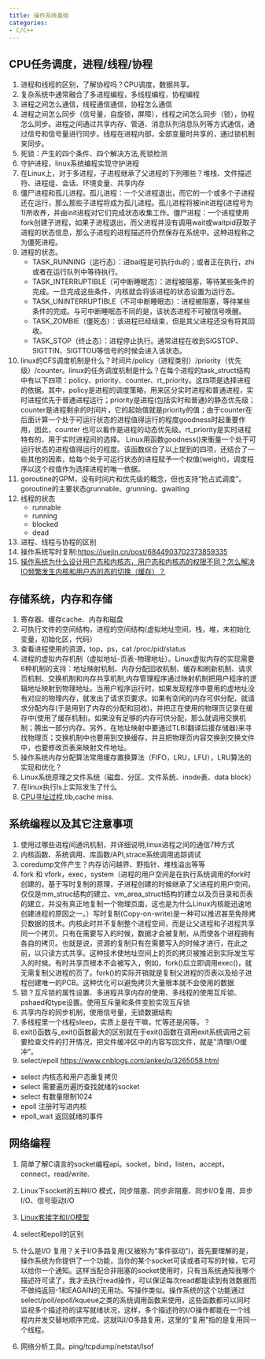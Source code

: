 ```yaml
---
title: 操作系统基础
categories: 
- C/C++
---
```



## CPU任务调度，进程/线程/协程
1. 进程和线程的区别，了解协程吗？CPU调度，数据共享。
2. 复杂系统中通常融合了多进程编程，多线程编程，协程编程
3. 进程之间怎么通信，线程通信通信，协程怎么通信
4. 进程之间怎么同步（信号量，自旋锁，屏障），线程之间怎么同步（锁），协程怎么同步。进程之间通过共享内存、管道、消息队列消息队列等方式通信，通过信号和信号量进行同步。线程在进程内部，全部变量时共享的，通过锁机制来同步。
5. 死锁：产生的四个条件、四个解决方法,死锁检测
6. 守护进程，linux系统编程实现守护进程
7. 在Linux上，对于多进程，子进程继承了父进程的下列哪些？堆栈、文件描述符、进程组、会话、环境变量、共享内存 
7. 僵尸进程和孤儿进程。孤儿进程：一个父进程退出，而它的一个或多个子进程还在运行，那么那些子进程将成为孤儿进程。孤儿进程将被init进程(进程号为1)所收养，并由init进程对它们完成状态收集工作。僵尸进程：一个进程使用fork创建子进程，如果子进程退出，而父进程并没有调用wait或waitpid获取子进程的状态信息，那么子进程的进程描述符仍然保存在系统中。这种进程称之为僵死进程。
8. 进程的状态。
	- TASK_RUNNING（运行态）：进bai程是可执行du的；或者正在执行，zhi或者在运行队列中等待执行。
	- TASK_INTERRUPTIBLE（可中断睡眠态）：进程被阻塞，等待某些条件的完成。一旦完成这些条件，内核就会将该进程的状态设置为运行态。
	- TASK_UNINTERRUPTIBLE（不可中断睡眠态）：进程被阻塞，等待某些条件的完成。与可中断睡眠态不同的是，该状态进程不可被信号唤醒。
	- TASK_ZOMBIE（僵死态）：该进程已经结束，但是其父进程还没有将其回收。
	- TASK_STOP（终止态）：进程停止执行。通常进程在收到SIGSTOP、SIGTTIN、SIGTTOU等信号的时候会进入该状态。
9. linux的CFS调度机制是什么？时间片/policy（进程类别）/priority（优先级）/counter。linux的任务调度机制是什么？在每个进程的task_struct结构中有以下四项：policy、priority、counter、rt_priority。这四项是选择进程的依据。其中，policy是进程的调度策略，用来区分实时进程和普通进程，实时进程优先于普通进程运行；priority是进程(包括实时和普通)的静态优先级；counter是进程剩余的时间片，它的起始值就是priority的值；由于counter在后面计算一个处于可运行状态的进程值得运行的程度goodness时起重要作用，因此，counter 也可以看作是进程的动态优先级。rt_priority是实时进程特有的，用于实时进程间的选择。 Linux用函数goodness()来衡量一个处于可运行状态的进程值得运行的程度。该函数综合了以上提到的四项，还结合了一些其他的因素，给每个处于可运行状态的进程赋予一个权值(weight)，调度程序以这个权值作为选择进程的唯一依据。
10. goroutine的GPM，没有时间片和优先级的概念，但也支持“抢占式调度”。 goroutine的主要状态grunnable、grunning、gwaiting
11. 线程的状态
	- runnable
	- running
	- blocked
	- dead
12. 进程、线程与协程的区别
13. 操作系统写时复制:https://juejin.cn/post/6844903702373859335
14. [操作系统为什么设计用户态和内核态，用户态和内核态的权限不同？怎么解决IO频繁发生内核和用户态的态的切换（缓存）？](https://imageslr.github.io/2020/07/07/user-mode-kernel-mode.html)


## 存储系统，内存和存储
1. 寄存器、缓存cache、内存和磁盘
2. 可执行文件的空间结构，进程的空间结构(虚拟地址空间，栈，堆，未初始化变量，初始化区，代码）
3. 查看进程使用的资源，top，ps，cat /proc/pid/status 
4. 进程的虚拟内存机制（虚拟地址-页表-物理地址）。Linux虚拟内存的实现需要6种机制的支持：地址映射机制、内存分配回收机制、缓存和刷新机制、请求页机制、交换机制和内存共享机制,内存管理程序通过映射机制把用户程序的逻辑地址映射到物理地址。当用户程序运行时，如果发现程序中要用的虚地址没有对应的物理内存，就发出了请求页要求。如果有空闲的内存可供分配，就请求分配内存(于是用到了内存的分配和回收)，并把正在使用的物理页记录在缓存中(使用了缓存机制)。如果没有足够的内存可供分配，那么就调用交换机制；腾出一部分内存。另外，在地址映射中要通过TLB(翻译后援存储器)来寻找物理页；交换机制中也要用到交换缓存，并且把物理页内容交换到交换文件中，也要修改页表来映射文件地址。
5. 操作系统内存分配算法常用缓存置换算法（FIFO，LRU，LFU），LRU算法的实现和优化？
6. Linux系统原理之文件系统（磁盘、分区、文件系统、inode表、data block）
7. 在linux执行ls上实际发生了什么
8. [CPU寻址过程](http://www.ssdfans.com/?p=105901),tlb,cache miss.

## 系统编程以及其它注意事项
1. 使用过哪些进程间通讯机制，并详细说明,linux进程之间的通信7种方式
2. 内核函数、系统调用、库函数/API,strace系统调用追踪调试
3. coredump文件产生？内存访问越界、野指针、堆栈溢出等等
4. fork 和 vfork，exec，system（进程的用户空间是在执行系统调用的fork时创建的，基于写时复制的原理，子进程创建的时候继承了父进程的用户空间，仅仅是mm_struc结构的建立、vm_area_struct结构的建立以及页目录和页表的建立，并没有真正地复制一个物理页面，这也是为什么Linux内核能迅速地创建进程的原因之一。）写时复制(Copy-on-write)是一种可以推迟甚至免除拷贝数据的技术。内核此时并不复制整个进程空间，而是让父进程和子进程共享同一个拷贝。只有在需要写入的时候，数据才会被复制，从而使各个进程拥有各自的拷贝。也就是说，资源的复制只有在需要写入的时候才进行，在此之前，以只读方式共享。这种技术使地址空间上的页的拷贝被推迟到实际发生写入的时候。有时共享页根本不会被写入，例如，fork()后立即调用exec()，就无需复制父进程的页了。fork()的实际开销就是复制父进程的页表以及给子进程创建唯一的PCB。这种优化可以避免拷贝大量根本就不会使用的数据
5. 锁？互斥锁的属性设置、多进程共享内存的使用、多线程的使用互斥锁、pshaed和type设置。使用互斥量和条件变脸实现互斥锁 
6. 共享内存的同步机制，使用信号量，无锁数据结构 
7.	多线程里一个线程sleep，实质上是在干嘛，忙等还是闲等。？
8.	exit()函数与_exit()函数最大的区别就在于exit()函数在调用exit系统调用之前要检查文件的打开情况，把文件缓冲区中的内容写回文件，就是"清理I/O缓冲"。
9.  select/epoll https://www.cnblogs.com/anker/p/3265058.html
- select 内核态和用户态重复拷贝
- select 需要遍历遍历查找就绪的socket
- select 有数量限制1024
- epoll 注册时写进内核
- epoll_wait 返回就绪的事件


## 网络编程
1.	简单了解C语言的socket编程api。socket，bind，listen，accept，connect，read/write.
2.	Linux下socket的五种I/O 模式，同步阻塞、同步非阻塞、同步I/O复用、异步I/O、信号驱动I/O
3.	[Linux套接字和I/O模型](https://www.cnblogs.com/wxquare/archive/2004/01/13/6802078.html)
4.	select和epoll的区别
5.	什么是I/O 复用？关于I/O多路复用(又被称为“事件驱动”)，首先要理解的是，操作系统为你提供了一个功能，当你的某个socket可读或者可写的时候，它可以给你一个通知。这样当配合非阻塞的socket使用时，只有当系统通知我哪个描述符可读了，我才去执行read操作，可以保证每次read都能读到有效数据而不做纯返回-1和EAGAIN的无用功。写操作类似。操作系统的这个功能通过select/poll/epoll/kqueue之类的系统调用函数来使用，这些函数都可以同时监视多个描述符的读写就绪状况，这样，多个描述符的I/O操作都能在一个线程内并发交替地顺序完成，这就叫I/O多路复用，这里的“复用”指的是复用同一个线程。

6.	网络分析工具。ping/tcpdump/netstat/lsof
